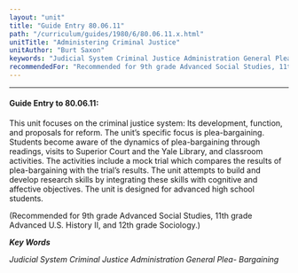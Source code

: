 ```yaml
---
layout: "unit"
title: "Guide Entry 80.06.11"
path: "/curriculum/guides/1980/6/80.06.11.x.html"
unitTitle: "Administering Criminal Justice"
unitAuthor: "Burt Saxon"
keywords: "Judicial System Criminal Justice Administration General Plea- Bargaining"
recommendedFor: "Recommended for 9th grade Advanced Social Studies, 11th grade Advanced U.S. History II, and 12th grade Sociology."
---
```

<body>
<hr/>
 <h4>
  Guide Entry to 80.06.11:
 </h4>
 This unit focuses on the criminal justice system: Its development, function, and proposals for reform.  The unit’s specific focus is plea-bargaining.  Students become aware of the dynamics of plea-bargaining through readings, visits to Superior Court and the Yale Library, and classroom activities.  The activities include a mock trial which compares the results of plea-bargaining with the trial’s results.  The unit attempts to build and develop research skills by integrating these skills with cognitive and affective objectives.  The unit is designed for advanced high school students.
 <p>
  (Recommended for 9th grade Advanced Social Studies, 11th grade Advanced U.S. History II, and 12th grade Sociology.)
 </p>
<p>
  <b>
   <i>
    Key Words
   </i>
  </b>
  <br/>
 </p>
 <p>
  <i>
   Judicial System Criminal Justice Administration General Plea- Bargaining
  </i>
 </p>

</body>